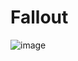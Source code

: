 # Fallout


![image](https://user-images.githubusercontent.com/48088579/188534636-4b42b061-7216-4e7d-82e2-e049f758b560.png)
